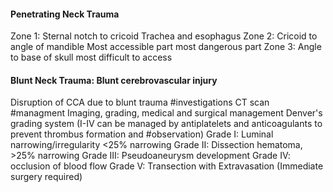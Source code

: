 #### Penetrating Neck Trauma
Zone 1: Sternal notch to cricoid
	Trachea and esophagus
Zone 2: Cricoid to angle of mandible
	Most accessible part
	most dangerous part
Zone 3: Angle to base of skull
	most difficult to access

#### Blunt Neck Trauma: Blunt cerebrovascular injury
Disruption of CCA due to blunt trauma
#investigations CT scan
#managment Imaging, grading, medical and surgical management
Denver's grading system (I-IV can be managed by antiplatelets and anticoagulants to prevent thrombus formation and #observation)
	Grade I: Luminal narrowing/irregularity <25% narrowing
	Grade II: Dissection hematoma, >25% narrowing
	Grade III: Pseudoaneurysm development
	Grade IV: occlusion of blood flow
	Grade V: Transection with Extravasation (Immediate surgery required)

